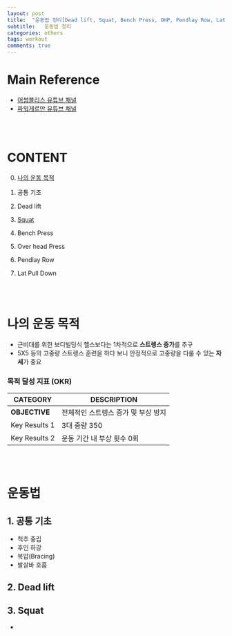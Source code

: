 ```yaml
---
layout: post
title:  "운동법 정리[Dead lift, Squat, Bench Press, OHP, Pendlay Row, Lat Pull Down]"
subtitle:   운동법 정리
categories: others
tags: workout
comments: true
---
```



# Main Reference

- [어썸블리스 유튜브 채널](https://www.youtube.com/channel/UC80zFRpqbg1rmuQUbO6HABQ)
- [파워게르만 유튜브 채널](https://www.youtube.com/user/haegeonkang)

<br><br>

# CONTENT

0. [나의 운동 목적](#나의-운동-목적)

1. 공통 기초

2. Dead lift

3. [Squat](#2.-Squat)

4. Bench Press

5. Over head Press 

6. Pendlay Row

7. Lat Pull Down

<br><br>

# 나의 운동 목적

- 근비대를 위한 보디빌딩식 헬스보다는 1차적으로 **스트렝스 증가**를 추구
- 5X5 등의 고중량 스트렝스 훈련을 하다 보니 안정적으로 고중량을 다룰 수 있는 **자세**가 중요

### 목적 달성 지표 (OKR)
|CATEGORY|DESCRIPTION|
|---|---|
|**OBJECTIVE**|전체적인 스트렝스 증가 및 부상 방지|
|Key Results 1| 3대 중량 350 |
|Key Results 2| 운동 기간 내 부상 횟수 0회| 


<br><br>

# 운동법

## 1. 공통 기초
- 척추 중립
- 후인 하강
- 복압(Bracing)
- 발살바 호흡

## 2. Dead lift

## 3. Squat

- 